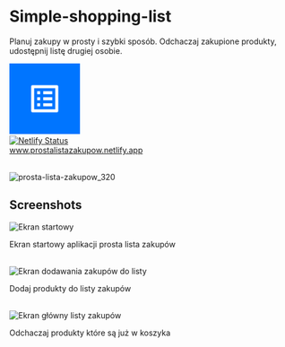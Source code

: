 # Simple-shopping-list

Planuj zakupy w prosty i szybki sposób. Odchaczaj zakupione produkty, udostępnij listę drugiej osobie.
<br/>

<a href="https://prostalistazakupow.netlify.app/"><img src="icons/icon-1024x1024.png" alt="logo prostej listy zakupów" width="25%"></a>
<br/>
[![Netlify Status](https://api.netlify.com/api/v1/badges/0fa49765-5e35-450b-920b-e4d084585769/deploy-status)](https://app.netlify.com/sites/prostalistazakupow/deploys)
<br/>
<a href="https://prostalistazakupow.netlify.app/">www.prostalistazakupow.netlify.app</a>
<br/>
<br/>

![prosta-lista-zakupow_320](https://github.com/user-attachments/assets/ca3e74a5-a822-4863-83b1-6aee2ccffb55)


## Screenshots

<img src="https://github.com/user-attachments/assets/ef9ec14c-90ac-4b68-a833-027cf311d4f7" alt="Ekran startowy" height="400px"/>
    <p>Ekran startowy aplikacji prosta lista zakupów</p>
    <br/>
    
<img src="https://github.com/user-attachments/assets/5704c08d-796e-4215-836e-e2fb011851c1" alt="Ekran dodawania zakupów do listy" height="400px"/>
    <p>Dodaj produkty do listy zakupów</p>
    <br/>
    
<img src="https://github.com/user-attachments/assets/45e4800a-9101-43dc-858d-38e4d68d5fcf" alt="Ekran główny listy zakupów" height="400px"/>
    <p>Odchaczaj produkty które są już w koszyka</p>
    <br/>




